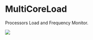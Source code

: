 # MultiCoreLoad
Processors Load and Frequency Monitor.

![](https://github.com/snow280x/MultiCoreLoad/blob/master/MultiCoreLoad/MultiCoreLoad.ico)
